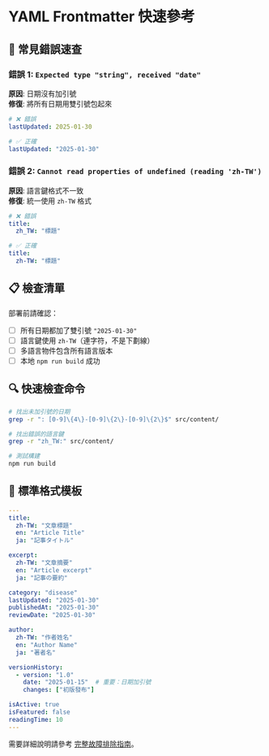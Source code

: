 # YAML Frontmatter 快速參考

## 🚨 常見錯誤速查

### 錯誤 1: `Expected type "string", received "date"`
**原因**: 日期沒有加引號  
**修復**: 將所有日期用雙引號包起來

```yaml
# ❌ 錯誤
lastUpdated: 2025-01-30

# ✅ 正確  
lastUpdated: "2025-01-30"
```

### 錯誤 2: `Cannot read properties of undefined (reading 'zh-TW')`
**原因**: 語言鍵格式不一致  
**修復**: 統一使用 `zh-TW` 格式

```yaml
# ❌ 錯誤
title:
  zh_TW: "標題"

# ✅ 正確
title:
  zh-TW: "標題"
```

## 📋 檢查清單

部署前請確認：

- [ ] 所有日期都加了雙引號 `"2025-01-30"`
- [ ] 語言鍵使用 `zh-TW`（連字符，不是下劃線）
- [ ] 多語言物件包含所有語言版本
- [ ] 本地 `npm run build` 成功

## 🔍 快速檢查命令

```bash
# 找出未加引號的日期
grep -r ": [0-9]\{4\}-[0-9]\{2\}-[0-9]\{2\}$" src/content/

# 找出錯誤的語言鍵
grep -r "zh_TW:" src/content/

# 測試構建
npm run build
```

## 📝 標準格式模板

```yaml
---
title:
  zh-TW: "文章標題"
  en: "Article Title"
  ja: "記事タイトル"

excerpt:
  zh-TW: "文章摘要"
  en: "Article excerpt"
  ja: "記事の要約"

category: "disease"
lastUpdated: "2025-01-30"
publishedAt: "2025-01-30"
reviewDate: "2025-01-30"

author:
  zh-TW: "作者姓名"
  en: "Author Name"
  ja: "著者名"

versionHistory:
  - version: "1.0"
    date: "2025-01-15"  # 重要：日期加引號
    changes: ["初版發布"]

isActive: true
isFeatured: false
readingTime: 10
---
```

需要詳細說明請參考 [完整故障排除指南](./YAML_FRONTMATTER_TROUBLESHOOTING.md)。